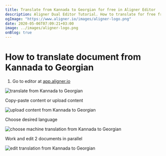 ```yaml
---
title: Translate from Kannada to Georgian for free in Aligner Editor
description: Aligner Dual Editor Tutorial. How to translate for free from Kannada to Georgian. Aligner is multilingual document management platform. 
ogImage: "https://www.aligner.io/images/aligner-logo.png"
date: 2020-05-06T07:09:21+03:00
image: ../images/aligner-logo.png
onBlog: true
---
```


# How to translate document from Kannada to Georgian

1. Go to editor at [app.aligner.io](https://app.aligner.io "Aligner App web page")

![translate from Kannada to Georgian](../aligner-blank-editor.png "translate from Kannada to Georgian")

Copy-paste content or upload content

![upload content from Kannada to Georgian](../aligner-uploaded-document.png "upload content from Kannada to Georgian")

Choose desired language

![choose machine translation from Kannada to Georgian](../aligner-language-dropdown.png "choose machine translation from Kannada to Georgian")

Work and edit 2 documents in parallel

![edit translation from Kannada to Georgian](../aligner-double-sitded-editor.png "edit translation from Kannada to Georgian")

